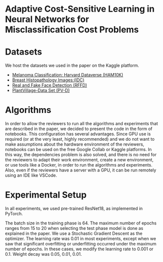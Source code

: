 # Adaptive Cost-Sensitive Learning in Neural Networks for Misclassification Cost Problems


# Datasets
We host the datasets we used in the paper on the Kaggle platform.
- [Melanoma Classification: Harvard Dataverse (HAM10K)](https://www.kaggle.com/adacslicml/melanoma-classification-ham10k)
- [Breast   Histopathology   Images:(IDC)](https://www.kaggle.com/adacslicml/breast-histopathology-images)
- [Real   and   Fake   Face   Detection   (RFFD)](https://www.kaggle.com/adacslicml/real-and-fake-face-detection)
- [PlantVillage-Data Set (PV-D)](https://www.kaggle.com/adacslicml/plantvillagedata-set)

# Algorithms
In order to allow the reviewers to run all the algorithms and experiments that are described in the paper, we decided to present the code in the form of notebooks.
This configuration has several advantages.
Since GPU use is required (or at the very least, highly recommended) and we do not want to make assumptions about the hardware environment of the reviewers, notebooks can be used on the free Google Collab or Kaggle platforms.
In this way, the dependencies problem is also solved, and there is no need for the reviewers to adapt their work environment, create a new environment, or use tools like a Docker, in order to run the algorithms and experiments.
Also, even if the reviewers have a server with a GPU, it can be run remotely using an IDE like VSCode.

# Experimental Setup
In all experiments, we used pre-trained ResNet18, as implemented in PyTorch.

The batch size in the training phase is 64.
The maximum number of epochs ranges from 15 to 20 when selecting the test phase model is done as explained in the paper.
We use a Stochastic Gradient Descent as the optimizer.
The learning rate was 0.01 in most experiments, except when we saw that significant overfitting or underfitting occurred under the maximum number of epochs. In these cases, we modify the learning rate to 0.001 or 0.1.
Weight decay was 0.05, 0.01, 0.01.
